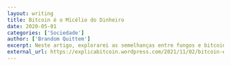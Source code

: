 ```yaml
---
layout: writing
title: Bitcoin é o Micélio do Dinheiro
date: 2020-05-01
categories: ['Sociedade']
author: ['Brandom Quittem']
excerpt: Neste artigo, explorarei as semelhanças entre fungos e bitcoin. <br/> <b>Traduzido por:</b> PudimBTC
external_url: https://explicabitcoin.wordpress.com/2021/11/02/bitcoin-e-o-micelio-do-dinheiro/
---
```


